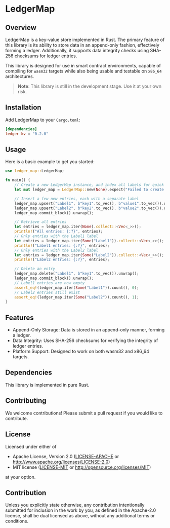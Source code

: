 # LedgerMap

## Overview

LedgerMap is a key-value store implemented in Rust. The primary feature of this library is its ability to store data in an append-only fashion, effectively forming a ledger. Additionally, it supports data integrity checks using SHA-256 checksums for ledger entries.

This library is designed for use in smart contract environments, capable of compiling for `wasm32` targets while also being usable and testable on `x86_64` architectures.

> **Note**: This library is still in the development stage. Use it at your own risk.

## Installation

Add LedgerMap to your `Cargo.toml`:

```toml
[dependencies]
ledger-kv = "0.2.0"
```

## Usage

Here is a basic example to get you started:

```rust
use ledger_map::LedgerMap;

fn main() {
    // Create a new LedgerMap instance, and index all labels for quick search
    let mut ledger_map = LedgerMap::new(None).expect("Failed to create LedgerMap");

    // Insert a few new entries, each with a separate label
    ledger_map.upsert("Label1", b"key1".to_vec(), b"value1".to_vec()).unwrap();
    ledger_map.upsert("Label2", b"key2".to_vec(), b"value2".to_vec()).unwrap();
    ledger_map.commit_block().unwrap();

    // Retrieve all entries
    let entries = ledger_map.iter(None).collect::<Vec<_>>();
    println!("All entries: {:?}", entries);
    // Only entries with the Label1 label
    let entries = ledger_map.iter(Some("Label1")).collect::<Vec<_>>();
    println!("Label1 entries: {:?}", entries);
    // Only entries with the Label2 label
    let entries = ledger_map.iter(Some("Label2")).collect::<Vec<_>>();
    println!("Label2 entries: {:?}", entries);

    // Delete an entry
    ledger_map.delete("Label1", b"key1".to_vec()).unwrap();
    ledger_map.commit_block().unwrap();
    // Label1 entries are now empty
    assert_eq!(ledger_map.iter(Some("Label1")).count(), 0);
    // Label2 entries still exist
    assert_eq!(ledger_map.iter(Some("Label2")).count(), 1);
}
```

## Features

- Append-Only Storage: Data is stored in an append-only manner, forming a ledger.
- Data Integrity: Uses SHA-256 checksums for verifying the integrity of ledger entries.
- Platform Support: Designed to work on both wasm32 and x86_64 targets.

## Dependencies

This library is implemented in pure Rust.

## Contributing

We welcome contributions! Please submit a pull request if you would like to contribute.

## License

Licensed under either of

- Apache License, Version 2.0
  ([LICENSE-APACHE](LICENSE-APACHE) or http://www.apache.org/licenses/LICENSE-2.0)
- MIT license
  ([LICENSE-MIT](LICENSE-MIT) or http://opensource.org/licenses/MIT)

at your option.

## Contribution

Unless you explicitly state otherwise, any contribution intentionally submitted
for inclusion in the work by you, as defined in the Apache-2.0 license, shall be
dual licensed as above, without any additional terms or conditions.

